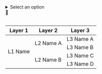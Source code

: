 <details>
  <summary>Select an option</summary>
  <table>
    <tr>
      <td><input type="checkbox" id="option1" checked><label for="option1"> ☑ Option 1</label></td>
    </tr>
    <tr>
      <td><input type="checkbox" id="option2"><label for="option2">Option 2</label></td>
    </tr>
    <tr>
      <td><input type="checkbox" id="option3"><label for="option3">Option 3</label></td>
    </tr>
  </table>
</details>
📁
<table>
    <thead>
        <tr>
            <th>Layer 1</th>
            <th>Layer 2</th>
            <th>Layer 3</th>
        </tr>
    </thead>
    <tbody>
        <tr>
            <td rowspan=4>L1 Name</td>
            <td rowspan=2>L2 Name A</td>
            <td>L3 Name A</td>
        </tr>
        <tr>
            <td>L3 Name B</td>
        </tr>
        <tr>
            <td rowspan=2>L2 Name B</td>
            <td>L3 Name C</td>
        </tr>
        <tr>
            <td>L3 Name D</td>
        </tr>
    </tbody>
</table>
